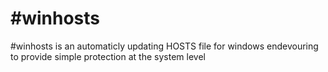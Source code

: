 # #winhosts
#winhosts is an automaticly updating HOSTS file for windows endevouring to provide simple protection at the system level
